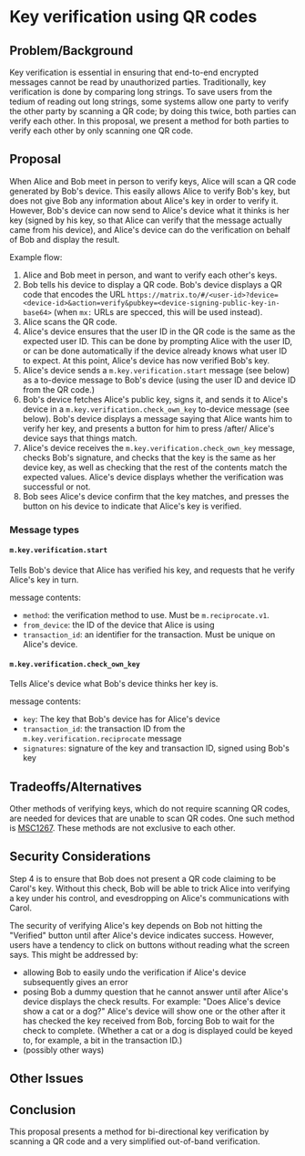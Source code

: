 Key verification using QR codes
===============================

Problem/Background
------------------

Key verification is essential in ensuring that end-to-end encrypted messages
cannot be read by unauthorized parties.  Traditionally, key verification is
done by comparing long strings.  To save users from the tedium of reading out
long strings, some systems allow one party to verify the other party by
scanning a QR code; by doing this twice, both parties can verify each other.
In this proposal, we present a method for both parties to verify each other by
only scanning one QR code.

Proposal
--------

When Alice and Bob meet in person to verify keys, Alice will scan a QR code
generated by Bob's device.  This easily allows Alice to verify Bob's key, but
does not give Bob any information about Alice's key in order to verify it.
However, Bob's device can now send to Alice's device what it thinks is her key
(signed by his key, so that Alice can verify that the message actually came
from his device), and Alice's device can do the verification on behalf of Bob
and display the result.

Example flow:

1. Alice and Bob meet in person, and want to verify each other's keys.
2. Bob tells his device to display a QR code.  Bob's device displays a
   QR code that encodes the URL
   `https://matrix.to/#/<user-id>?device=<device-id>&action=verify&pubkey=<device-signing-public-key-in-base64>`
   (when `mx:` URLs are specced, this will be used instead).
3. Alice scans the QR code.
4. Alice's device ensures that the user ID in the QR code is the same as the
   expected user ID.  This can be done by prompting Alice with the user ID, or
   can be done automatically if the device already knows what user ID to
   expect.  At this point, Alice's device has now verified Bob's key.
5. Alice's device sends a `m.key.verification.start` message (see below)
   as a to-device message to Bob's device (using the user ID and device ID from
   the QR code.)
6. Bob's device fetches Alice's public key, signs it, and sends it to Alice's
   device in a `m.key.verification.check_own_key` to-device message (see
   below).  Bob's device displays a message saying that Alice wants him to
   verify her key, and presents a button for him to press /after/ Alice's
   device says that things match.
7. Alice's device receives the `m.key.verification.check_own_key` message,
   checks Bob's signature, and checks that the key is the same as her device
   key, as well as checking that the rest of the contents match the expected
   values.  Alice's device displays whether the verification was successful or
   not.
8. Bob sees Alice's device confirm that the key matches, and presses the button
   on his device to indicate that Alice's key is verified.

### Message types

#### `m.key.verification.start`

Tells Bob's device that Alice has verified his key, and requests that he verify
Alice's key in turn.

message contents:

- `method`: the verification method to use.  Must be `m.reciprocate.v1`.
- `from_device`: the ID of the device that Alice is using
- `transaction_id`: an identifier for the transaction.  Must be unique on
  Alice's device.

#### `m.key.verification.check_own_key`

Tells Alice's device what Bob's device thinks her key is.

message contents:

- `key`: The key that Bob's device has for Alice's device
- `transaction_id`: the transaction ID from the
  `m.key.verification.reciprocate` message
- `signatures`: signature of the key and transaction ID, signed using Bob's key

Tradeoffs/Alternatives
----------------------

Other methods of verifying keys, which do not require scanning QR codes, are
needed for devices that are unable to scan QR codes.  One such method is
[MSC1267](https://github.com/matrix-org/matrix-doc/issues/1267).  These methods
are not exclusive to each other.

Security Considerations
-----------------------

Step 4 is to ensure that Bob does not present a QR code claiming to be Carol's
key.  Without this check, Bob will be able to trick Alice into verifying a key
under his control, and evesdropping on Alice's communications with Carol.

The security of verifying Alice's key depends on Bob not hitting the "Verified"
button until after Alice's device indicates success.  However, users have a
tendency to click on buttons without reading what the screen says.  This might
be addressed by:

- allowing Bob to easily undo the verification if Alice's device subsequently
  gives an error
- posing Bob a dummy question that he cannot answer until after Alice's device
  displays the check results.  For example: "Does Alice's device show a cat or
  a dog?"  Alice's device will show one or the other after it has checked the
  key received from Bob, forcing Bob to wait for the check to complete.
  (Whether a cat or a dog is displayed could be keyed to, for example, a bit in
  the transaction ID.)
- (possibly other ways)

Other Issues
------------

Conclusion
----------

This proposal presents a method for bi-directional key verification by scanning
a QR code and a very simplified out-of-band verification.
